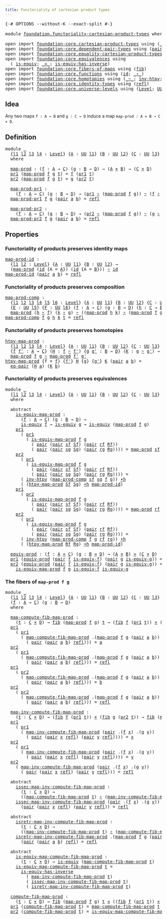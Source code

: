 ```yaml
---
title: Functoriality of cartesian product types
---
```


<pre class="Agda"><a id="66" class="Symbol">{-#</a> <a id="70" class="Keyword">OPTIONS</a> <a id="78" class="Pragma">--without-K</a> <a id="90" class="Pragma">--exact-split</a> <a id="104" class="Symbol">#-}</a>

<a id="109" class="Keyword">module</a> <a id="116" href="foundation.functoriality-cartesian-product-types.html" class="Module">foundation.functoriality-cartesian-product-types</a> <a id="165" class="Keyword">where</a>

<a id="172" class="Keyword">open</a> <a id="177" class="Keyword">import</a> <a id="184" href="foundation-core.cartesian-product-types.html" class="Module">foundation-core.cartesian-product-types</a> <a id="224" class="Keyword">using</a> <a id="230" class="Symbol">(</a><a id="231" href="foundation-core.cartesian-product-types.html#590" class="Function Operator">_×_</a><a id="234" class="Symbol">)</a>
<a id="236" class="Keyword">open</a> <a id="241" class="Keyword">import</a> <a id="248" href="foundation-core.dependent-pair-types.html" class="Module">foundation-core.dependent-pair-types</a> <a id="285" class="Keyword">using</a> <a id="291" class="Symbol">(</a><a id="292" href="foundation-core.dependent-pair-types.html#588" class="InductiveConstructor">pair</a><a id="296" class="Symbol">;</a> <a id="298" href="foundation-core.dependent-pair-types.html#605" class="Field">pr1</a><a id="301" class="Symbol">;</a> <a id="303" href="foundation-core.dependent-pair-types.html#617" class="Field">pr2</a><a id="306" class="Symbol">)</a>
<a id="308" class="Keyword">open</a> <a id="313" class="Keyword">import</a> <a id="320" href="foundation-core.equality-cartesian-product-types.html" class="Module">foundation-core.equality-cartesian-product-types</a> <a id="369" class="Keyword">using</a> <a id="375" class="Symbol">(</a><a id="376" href="foundation-core.equality-cartesian-product-types.html#1326" class="Function">eq-pair</a><a id="383" class="Symbol">)</a>
<a id="385" class="Keyword">open</a> <a id="390" class="Keyword">import</a> <a id="397" href="foundation-core.equivalences.html" class="Module">foundation-core.equivalences</a> <a id="426" class="Keyword">using</a>
  <a id="434" class="Symbol">(</a> <a id="436" href="foundation-core.equivalences.html#1556" class="Function">is-equiv</a><a id="444" class="Symbol">;</a> <a id="446" href="foundation-core.equivalences.html#1621" class="Function Operator">_≃_</a><a id="449" class="Symbol">;</a> <a id="451" href="foundation-core.equivalences.html#3013" class="Function">is-equiv-has-inverse</a><a id="471" class="Symbol">)</a>
<a id="473" class="Keyword">open</a> <a id="478" class="Keyword">import</a> <a id="485" href="foundation-core.fibers-of-maps.html" class="Module">foundation-core.fibers-of-maps</a> <a id="516" class="Keyword">using</a> <a id="522" class="Symbol">(</a><a id="523" href="foundation-core.fibers-of-maps.html#942" class="Function">fib</a><a id="526" class="Symbol">)</a>
<a id="528" class="Keyword">open</a> <a id="533" class="Keyword">import</a> <a id="540" href="foundation-core.functions.html" class="Module">foundation-core.functions</a> <a id="566" class="Keyword">using</a> <a id="572" class="Symbol">(</a><a id="573" href="foundation-core.functions.html#322" class="Function">id</a><a id="575" class="Symbol">;</a> <a id="577" href="foundation-core.functions.html#420" class="Function Operator">_∘_</a><a id="580" class="Symbol">)</a>
<a id="582" class="Keyword">open</a> <a id="587" class="Keyword">import</a> <a id="594" href="foundation-core.homotopies.html" class="Module">foundation-core.homotopies</a> <a id="621" class="Keyword">using</a> <a id="627" class="Symbol">(</a><a id="628" href="foundation-core.homotopies.html#1249" class="Function Operator">_~_</a><a id="631" class="Symbol">;</a> <a id="633" href="foundation-core.homotopies.html#1625" class="Function">inv-htpy</a><a id="641" class="Symbol">;</a> <a id="643" href="foundation-core.homotopies.html#1794" class="Function Operator">_∙h_</a><a id="647" class="Symbol">)</a>
<a id="649" class="Keyword">open</a> <a id="654" class="Keyword">import</a> <a id="661" href="foundation-core.identity-types.html" class="Module">foundation-core.identity-types</a> <a id="692" class="Keyword">using</a> <a id="698" class="Symbol">(</a><a id="699" href="foundation-core.identity-types.html#1820" class="InductiveConstructor">refl</a><a id="703" class="Symbol">)</a>
<a id="705" class="Keyword">open</a> <a id="710" class="Keyword">import</a> <a id="717" href="foundation-core.universe-levels.html" class="Module">foundation-core.universe-levels</a> <a id="749" class="Keyword">using</a> <a id="755" class="Symbol">(</a><a id="756" href="Agda.Primitive.html#597" class="Postulate">Level</a><a id="761" class="Symbol">;</a> <a id="763" href="foundation-core.universe-levels.html#235" class="Primitive">UU</a><a id="765" class="Symbol">)</a>
</pre>
## Idea

Any two maps `f : A → B` and `g : C → D` induce a map `map-prod : A × B → C × D`.

## Definition

<pre class="Agda"><a id="887" class="Keyword">module</a> <a id="894" href="foundation.functoriality-cartesian-product-types.html#894" class="Module">_</a>
  <a id="898" class="Symbol">{</a><a id="899" href="foundation.functoriality-cartesian-product-types.html#899" class="Bound">l1</a> <a id="902" href="foundation.functoriality-cartesian-product-types.html#902" class="Bound">l2</a> <a id="905" href="foundation.functoriality-cartesian-product-types.html#905" class="Bound">l3</a> <a id="908" href="foundation.functoriality-cartesian-product-types.html#908" class="Bound">l4</a> <a id="911" class="Symbol">:</a> <a id="913" href="Agda.Primitive.html#597" class="Postulate">Level</a><a id="918" class="Symbol">}</a> <a id="920" class="Symbol">{</a><a id="921" href="foundation.functoriality-cartesian-product-types.html#921" class="Bound">A</a> <a id="923" class="Symbol">:</a> <a id="925" href="foundation-core.universe-levels.html#235" class="Primitive">UU</a> <a id="928" href="foundation.functoriality-cartesian-product-types.html#899" class="Bound">l1</a><a id="930" class="Symbol">}</a> <a id="932" class="Symbol">{</a><a id="933" href="foundation.functoriality-cartesian-product-types.html#933" class="Bound">B</a> <a id="935" class="Symbol">:</a> <a id="937" href="foundation-core.universe-levels.html#235" class="Primitive">UU</a> <a id="940" href="foundation.functoriality-cartesian-product-types.html#902" class="Bound">l2</a><a id="942" class="Symbol">}</a> <a id="944" class="Symbol">{</a><a id="945" href="foundation.functoriality-cartesian-product-types.html#945" class="Bound">C</a> <a id="947" class="Symbol">:</a> <a id="949" href="foundation-core.universe-levels.html#235" class="Primitive">UU</a> <a id="952" href="foundation.functoriality-cartesian-product-types.html#905" class="Bound">l3</a><a id="954" class="Symbol">}</a> <a id="956" class="Symbol">{</a><a id="957" href="foundation.functoriality-cartesian-product-types.html#957" class="Bound">D</a> <a id="959" class="Symbol">:</a> <a id="961" href="foundation-core.universe-levels.html#235" class="Primitive">UU</a> <a id="964" href="foundation.functoriality-cartesian-product-types.html#908" class="Bound">l4</a><a id="966" class="Symbol">}</a>
  <a id="970" class="Keyword">where</a>

  <a id="979" href="foundation.functoriality-cartesian-product-types.html#979" class="Function">map-prod</a> <a id="988" class="Symbol">:</a> <a id="990" class="Symbol">(</a><a id="991" href="foundation.functoriality-cartesian-product-types.html#991" class="Bound">f</a> <a id="993" class="Symbol">:</a> <a id="995" href="foundation.functoriality-cartesian-product-types.html#921" class="Bound">A</a> <a id="997" class="Symbol">→</a> <a id="999" href="foundation.functoriality-cartesian-product-types.html#945" class="Bound">C</a><a id="1000" class="Symbol">)</a> <a id="1002" class="Symbol">(</a><a id="1003" href="foundation.functoriality-cartesian-product-types.html#1003" class="Bound">g</a> <a id="1005" class="Symbol">:</a> <a id="1007" href="foundation.functoriality-cartesian-product-types.html#933" class="Bound">B</a> <a id="1009" class="Symbol">→</a> <a id="1011" href="foundation.functoriality-cartesian-product-types.html#957" class="Bound">D</a><a id="1012" class="Symbol">)</a> <a id="1014" class="Symbol">→</a> <a id="1016" class="Symbol">(</a><a id="1017" href="foundation.functoriality-cartesian-product-types.html#921" class="Bound">A</a> <a id="1019" href="foundation-core.cartesian-product-types.html#590" class="Function Operator">×</a> <a id="1021" href="foundation.functoriality-cartesian-product-types.html#933" class="Bound">B</a><a id="1022" class="Symbol">)</a> <a id="1024" class="Symbol">→</a> <a id="1026" class="Symbol">(</a><a id="1027" href="foundation.functoriality-cartesian-product-types.html#945" class="Bound">C</a> <a id="1029" href="foundation-core.cartesian-product-types.html#590" class="Function Operator">×</a> <a id="1031" href="foundation.functoriality-cartesian-product-types.html#957" class="Bound">D</a><a id="1032" class="Symbol">)</a>
  <a id="1036" href="foundation-core.dependent-pair-types.html#605" class="Field">pr1</a> <a id="1040" class="Symbol">(</a><a id="1041" href="foundation.functoriality-cartesian-product-types.html#979" class="Function">map-prod</a> <a id="1050" href="foundation.functoriality-cartesian-product-types.html#1050" class="Bound">f</a> <a id="1052" href="foundation.functoriality-cartesian-product-types.html#1052" class="Bound">g</a> <a id="1054" href="foundation.functoriality-cartesian-product-types.html#1054" class="Bound">t</a><a id="1055" class="Symbol">)</a> <a id="1057" class="Symbol">=</a> <a id="1059" href="foundation.functoriality-cartesian-product-types.html#1050" class="Bound">f</a> <a id="1061" class="Symbol">(</a><a id="1062" href="foundation-core.dependent-pair-types.html#605" class="Field">pr1</a> <a id="1066" href="foundation.functoriality-cartesian-product-types.html#1054" class="Bound">t</a><a id="1067" class="Symbol">)</a>
  <a id="1071" href="foundation-core.dependent-pair-types.html#617" class="Field">pr2</a> <a id="1075" class="Symbol">(</a><a id="1076" href="foundation.functoriality-cartesian-product-types.html#979" class="Function">map-prod</a> <a id="1085" href="foundation.functoriality-cartesian-product-types.html#1085" class="Bound">f</a> <a id="1087" href="foundation.functoriality-cartesian-product-types.html#1087" class="Bound">g</a> <a id="1089" href="foundation.functoriality-cartesian-product-types.html#1089" class="Bound">t</a><a id="1090" class="Symbol">)</a> <a id="1092" class="Symbol">=</a> <a id="1094" href="foundation.functoriality-cartesian-product-types.html#1087" class="Bound">g</a> <a id="1096" class="Symbol">(</a><a id="1097" href="foundation-core.dependent-pair-types.html#617" class="Field">pr2</a> <a id="1101" href="foundation.functoriality-cartesian-product-types.html#1089" class="Bound">t</a><a id="1102" class="Symbol">)</a>

  <a id="1107" href="foundation.functoriality-cartesian-product-types.html#1107" class="Function">map-prod-pr1</a> <a id="1120" class="Symbol">:</a>
    <a id="1126" class="Symbol">(</a><a id="1127" href="foundation.functoriality-cartesian-product-types.html#1127" class="Bound">f</a> <a id="1129" class="Symbol">:</a> <a id="1131" href="foundation.functoriality-cartesian-product-types.html#921" class="Bound">A</a> <a id="1133" class="Symbol">→</a> <a id="1135" href="foundation.functoriality-cartesian-product-types.html#945" class="Bound">C</a><a id="1136" class="Symbol">)</a> <a id="1138" class="Symbol">(</a><a id="1139" href="foundation.functoriality-cartesian-product-types.html#1139" class="Bound">g</a> <a id="1141" class="Symbol">:</a> <a id="1143" href="foundation.functoriality-cartesian-product-types.html#933" class="Bound">B</a> <a id="1145" class="Symbol">→</a> <a id="1147" href="foundation.functoriality-cartesian-product-types.html#957" class="Bound">D</a><a id="1148" class="Symbol">)</a> <a id="1150" class="Symbol">→</a> <a id="1152" class="Symbol">(</a><a id="1153" href="foundation-core.dependent-pair-types.html#605" class="Field">pr1</a> <a id="1157" href="foundation-core.functions.html#420" class="Function Operator">∘</a> <a id="1159" class="Symbol">(</a><a id="1160" href="foundation.functoriality-cartesian-product-types.html#979" class="Function">map-prod</a> <a id="1169" href="foundation.functoriality-cartesian-product-types.html#1127" class="Bound">f</a> <a id="1171" href="foundation.functoriality-cartesian-product-types.html#1139" class="Bound">g</a><a id="1172" class="Symbol">))</a> <a id="1175" href="foundation-core.homotopies.html#1249" class="Function Operator">~</a> <a id="1177" class="Symbol">(</a><a id="1178" href="foundation.functoriality-cartesian-product-types.html#1127" class="Bound">f</a> <a id="1180" href="foundation-core.functions.html#420" class="Function Operator">∘</a> <a id="1182" href="foundation-core.dependent-pair-types.html#605" class="Field">pr1</a><a id="1185" class="Symbol">)</a>
  <a id="1189" href="foundation.functoriality-cartesian-product-types.html#1107" class="Function">map-prod-pr1</a> <a id="1202" href="foundation.functoriality-cartesian-product-types.html#1202" class="Bound">f</a> <a id="1204" href="foundation.functoriality-cartesian-product-types.html#1204" class="Bound">g</a> <a id="1206" class="Symbol">(</a><a id="1207" href="foundation-core.dependent-pair-types.html#588" class="InductiveConstructor">pair</a> <a id="1212" href="foundation.functoriality-cartesian-product-types.html#1212" class="Bound">a</a> <a id="1214" href="foundation.functoriality-cartesian-product-types.html#1214" class="Bound">b</a><a id="1215" class="Symbol">)</a> <a id="1217" class="Symbol">=</a> <a id="1219" href="foundation-core.identity-types.html#1820" class="InductiveConstructor">refl</a>

  <a id="1227" href="foundation.functoriality-cartesian-product-types.html#1227" class="Function">map-prod-pr2</a> <a id="1240" class="Symbol">:</a>
    <a id="1246" class="Symbol">(</a><a id="1247" href="foundation.functoriality-cartesian-product-types.html#1247" class="Bound">f</a> <a id="1249" class="Symbol">:</a> <a id="1251" href="foundation.functoriality-cartesian-product-types.html#921" class="Bound">A</a> <a id="1253" class="Symbol">→</a> <a id="1255" href="foundation.functoriality-cartesian-product-types.html#945" class="Bound">C</a><a id="1256" class="Symbol">)</a> <a id="1258" class="Symbol">(</a><a id="1259" href="foundation.functoriality-cartesian-product-types.html#1259" class="Bound">g</a> <a id="1261" class="Symbol">:</a> <a id="1263" href="foundation.functoriality-cartesian-product-types.html#933" class="Bound">B</a> <a id="1265" class="Symbol">→</a> <a id="1267" href="foundation.functoriality-cartesian-product-types.html#957" class="Bound">D</a><a id="1268" class="Symbol">)</a> <a id="1270" class="Symbol">→</a> <a id="1272" class="Symbol">(</a><a id="1273" href="foundation-core.dependent-pair-types.html#617" class="Field">pr2</a> <a id="1277" href="foundation-core.functions.html#420" class="Function Operator">∘</a> <a id="1279" class="Symbol">(</a><a id="1280" href="foundation.functoriality-cartesian-product-types.html#979" class="Function">map-prod</a> <a id="1289" href="foundation.functoriality-cartesian-product-types.html#1247" class="Bound">f</a> <a id="1291" href="foundation.functoriality-cartesian-product-types.html#1259" class="Bound">g</a><a id="1292" class="Symbol">))</a> <a id="1295" href="foundation-core.homotopies.html#1249" class="Function Operator">~</a> <a id="1297" class="Symbol">(</a><a id="1298" href="foundation.functoriality-cartesian-product-types.html#1259" class="Bound">g</a> <a id="1300" href="foundation-core.functions.html#420" class="Function Operator">∘</a> <a id="1302" href="foundation-core.dependent-pair-types.html#617" class="Field">pr2</a><a id="1305" class="Symbol">)</a>
  <a id="1309" href="foundation.functoriality-cartesian-product-types.html#1227" class="Function">map-prod-pr2</a> <a id="1322" href="foundation.functoriality-cartesian-product-types.html#1322" class="Bound">f</a> <a id="1324" href="foundation.functoriality-cartesian-product-types.html#1324" class="Bound">g</a> <a id="1326" class="Symbol">(</a><a id="1327" href="foundation-core.dependent-pair-types.html#588" class="InductiveConstructor">pair</a> <a id="1332" href="foundation.functoriality-cartesian-product-types.html#1332" class="Bound">a</a> <a id="1334" href="foundation.functoriality-cartesian-product-types.html#1334" class="Bound">b</a><a id="1335" class="Symbol">)</a> <a id="1337" class="Symbol">=</a> <a id="1339" href="foundation-core.identity-types.html#1820" class="InductiveConstructor">refl</a>
</pre>
## Properties

### Functoriality of products preserves identity maps

<pre class="Agda"><a id="map-prod-id"></a><a id="1427" href="foundation.functoriality-cartesian-product-types.html#1427" class="Function">map-prod-id</a> <a id="1439" class="Symbol">:</a>
  <a id="1443" class="Symbol">{</a><a id="1444" href="foundation.functoriality-cartesian-product-types.html#1444" class="Bound">l1</a> <a id="1447" href="foundation.functoriality-cartesian-product-types.html#1447" class="Bound">l2</a> <a id="1450" class="Symbol">:</a> <a id="1452" href="Agda.Primitive.html#597" class="Postulate">Level</a><a id="1457" class="Symbol">}</a> <a id="1459" class="Symbol">{</a><a id="1460" href="foundation.functoriality-cartesian-product-types.html#1460" class="Bound">A</a> <a id="1462" class="Symbol">:</a> <a id="1464" href="foundation-core.universe-levels.html#235" class="Primitive">UU</a> <a id="1467" href="foundation.functoriality-cartesian-product-types.html#1444" class="Bound">l1</a><a id="1469" class="Symbol">}</a> <a id="1471" class="Symbol">{</a><a id="1472" href="foundation.functoriality-cartesian-product-types.html#1472" class="Bound">B</a> <a id="1474" class="Symbol">:</a> <a id="1476" href="foundation-core.universe-levels.html#235" class="Primitive">UU</a> <a id="1479" href="foundation.functoriality-cartesian-product-types.html#1447" class="Bound">l2</a><a id="1481" class="Symbol">}</a> <a id="1483" class="Symbol">→</a>
  <a id="1487" class="Symbol">(</a><a id="1488" href="foundation.functoriality-cartesian-product-types.html#979" class="Function">map-prod</a> <a id="1497" class="Symbol">(</a><a id="1498" href="foundation-core.functions.html#322" class="Function">id</a> <a id="1501" class="Symbol">{</a><a id="1502" class="Argument">A</a> <a id="1504" class="Symbol">=</a> <a id="1506" href="foundation.functoriality-cartesian-product-types.html#1460" class="Bound">A</a><a id="1507" class="Symbol">})</a> <a id="1510" class="Symbol">(</a><a id="1511" href="foundation-core.functions.html#322" class="Function">id</a> <a id="1514" class="Symbol">{</a><a id="1515" class="Argument">A</a> <a id="1517" class="Symbol">=</a> <a id="1519" href="foundation.functoriality-cartesian-product-types.html#1472" class="Bound">B</a><a id="1520" class="Symbol">}))</a> <a id="1524" href="foundation-core.homotopies.html#1249" class="Function Operator">~</a> <a id="1526" href="foundation-core.functions.html#322" class="Function">id</a>
<a id="1529" href="foundation.functoriality-cartesian-product-types.html#1427" class="Function">map-prod-id</a> <a id="1541" class="Symbol">(</a><a id="1542" href="foundation-core.dependent-pair-types.html#588" class="InductiveConstructor">pair</a> <a id="1547" href="foundation.functoriality-cartesian-product-types.html#1547" class="Bound">a</a> <a id="1549" href="foundation.functoriality-cartesian-product-types.html#1549" class="Bound">b</a><a id="1550" class="Symbol">)</a> <a id="1552" class="Symbol">=</a> <a id="1554" href="foundation-core.identity-types.html#1820" class="InductiveConstructor">refl</a>
</pre>
### Functoriality of products preserves composition

<pre class="Agda"><a id="map-prod-comp"></a><a id="1625" href="foundation.functoriality-cartesian-product-types.html#1625" class="Function">map-prod-comp</a> <a id="1639" class="Symbol">:</a>
  <a id="1643" class="Symbol">{</a><a id="1644" href="foundation.functoriality-cartesian-product-types.html#1644" class="Bound">l1</a> <a id="1647" href="foundation.functoriality-cartesian-product-types.html#1647" class="Bound">l2</a> <a id="1650" href="foundation.functoriality-cartesian-product-types.html#1650" class="Bound">l3</a> <a id="1653" href="foundation.functoriality-cartesian-product-types.html#1653" class="Bound">l4</a> <a id="1656" href="foundation.functoriality-cartesian-product-types.html#1656" class="Bound">l5</a> <a id="1659" href="foundation.functoriality-cartesian-product-types.html#1659" class="Bound">l6</a> <a id="1662" class="Symbol">:</a> <a id="1664" href="Agda.Primitive.html#597" class="Postulate">Level</a><a id="1669" class="Symbol">}</a> <a id="1671" class="Symbol">{</a><a id="1672" href="foundation.functoriality-cartesian-product-types.html#1672" class="Bound">A</a> <a id="1674" class="Symbol">:</a> <a id="1676" href="foundation-core.universe-levels.html#235" class="Primitive">UU</a> <a id="1679" href="foundation.functoriality-cartesian-product-types.html#1644" class="Bound">l1</a><a id="1681" class="Symbol">}</a> <a id="1683" class="Symbol">{</a><a id="1684" href="foundation.functoriality-cartesian-product-types.html#1684" class="Bound">B</a> <a id="1686" class="Symbol">:</a> <a id="1688" href="foundation-core.universe-levels.html#235" class="Primitive">UU</a> <a id="1691" href="foundation.functoriality-cartesian-product-types.html#1647" class="Bound">l2</a><a id="1693" class="Symbol">}</a> <a id="1695" class="Symbol">{</a><a id="1696" href="foundation.functoriality-cartesian-product-types.html#1696" class="Bound">C</a> <a id="1698" class="Symbol">:</a> <a id="1700" href="foundation-core.universe-levels.html#235" class="Primitive">UU</a> <a id="1703" href="foundation.functoriality-cartesian-product-types.html#1650" class="Bound">l3</a><a id="1705" class="Symbol">}</a> <a id="1707" class="Symbol">{</a><a id="1708" href="foundation.functoriality-cartesian-product-types.html#1708" class="Bound">D</a> <a id="1710" class="Symbol">:</a> <a id="1712" href="foundation-core.universe-levels.html#235" class="Primitive">UU</a> <a id="1715" href="foundation.functoriality-cartesian-product-types.html#1653" class="Bound">l4</a><a id="1717" class="Symbol">}</a>
  <a id="1721" class="Symbol">{</a><a id="1722" href="foundation.functoriality-cartesian-product-types.html#1722" class="Bound">E</a> <a id="1724" class="Symbol">:</a> <a id="1726" href="foundation-core.universe-levels.html#235" class="Primitive">UU</a> <a id="1729" href="foundation.functoriality-cartesian-product-types.html#1656" class="Bound">l5</a><a id="1731" class="Symbol">}</a> <a id="1733" class="Symbol">{</a><a id="1734" href="foundation.functoriality-cartesian-product-types.html#1734" class="Bound">F</a> <a id="1736" class="Symbol">:</a> <a id="1738" href="foundation-core.universe-levels.html#235" class="Primitive">UU</a> <a id="1741" href="foundation.functoriality-cartesian-product-types.html#1659" class="Bound">l6</a><a id="1743" class="Symbol">}</a> <a id="1745" class="Symbol">(</a><a id="1746" href="foundation.functoriality-cartesian-product-types.html#1746" class="Bound">f</a> <a id="1748" class="Symbol">:</a> <a id="1750" href="foundation.functoriality-cartesian-product-types.html#1672" class="Bound">A</a> <a id="1752" class="Symbol">→</a> <a id="1754" href="foundation.functoriality-cartesian-product-types.html#1696" class="Bound">C</a><a id="1755" class="Symbol">)</a> <a id="1757" class="Symbol">(</a><a id="1758" href="foundation.functoriality-cartesian-product-types.html#1758" class="Bound">g</a> <a id="1760" class="Symbol">:</a> <a id="1762" href="foundation.functoriality-cartesian-product-types.html#1684" class="Bound">B</a> <a id="1764" class="Symbol">→</a> <a id="1766" href="foundation.functoriality-cartesian-product-types.html#1708" class="Bound">D</a><a id="1767" class="Symbol">)</a> <a id="1769" class="Symbol">(</a><a id="1770" href="foundation.functoriality-cartesian-product-types.html#1770" class="Bound">h</a> <a id="1772" class="Symbol">:</a> <a id="1774" href="foundation.functoriality-cartesian-product-types.html#1696" class="Bound">C</a> <a id="1776" class="Symbol">→</a> <a id="1778" href="foundation.functoriality-cartesian-product-types.html#1722" class="Bound">E</a><a id="1779" class="Symbol">)</a> <a id="1781" class="Symbol">(</a><a id="1782" href="foundation.functoriality-cartesian-product-types.html#1782" class="Bound">k</a> <a id="1784" class="Symbol">:</a> <a id="1786" href="foundation.functoriality-cartesian-product-types.html#1708" class="Bound">D</a> <a id="1788" class="Symbol">→</a> <a id="1790" href="foundation.functoriality-cartesian-product-types.html#1734" class="Bound">F</a><a id="1791" class="Symbol">)</a> <a id="1793" class="Symbol">→</a>
  <a id="1797" href="foundation.functoriality-cartesian-product-types.html#979" class="Function">map-prod</a> <a id="1806" class="Symbol">(</a><a id="1807" href="foundation.functoriality-cartesian-product-types.html#1770" class="Bound">h</a> <a id="1809" href="foundation-core.functions.html#420" class="Function Operator">∘</a> <a id="1811" href="foundation.functoriality-cartesian-product-types.html#1746" class="Bound">f</a><a id="1812" class="Symbol">)</a> <a id="1814" class="Symbol">(</a><a id="1815" href="foundation.functoriality-cartesian-product-types.html#1782" class="Bound">k</a> <a id="1817" href="foundation-core.functions.html#420" class="Function Operator">∘</a> <a id="1819" href="foundation.functoriality-cartesian-product-types.html#1758" class="Bound">g</a><a id="1820" class="Symbol">)</a> <a id="1822" href="foundation-core.homotopies.html#1249" class="Function Operator">~</a> <a id="1824" class="Symbol">((</a><a id="1826" href="foundation.functoriality-cartesian-product-types.html#979" class="Function">map-prod</a> <a id="1835" href="foundation.functoriality-cartesian-product-types.html#1770" class="Bound">h</a> <a id="1837" href="foundation.functoriality-cartesian-product-types.html#1782" class="Bound">k</a><a id="1838" class="Symbol">)</a> <a id="1840" href="foundation-core.functions.html#420" class="Function Operator">∘</a> <a id="1842" class="Symbol">(</a><a id="1843" href="foundation.functoriality-cartesian-product-types.html#979" class="Function">map-prod</a> <a id="1852" href="foundation.functoriality-cartesian-product-types.html#1746" class="Bound">f</a> <a id="1854" href="foundation.functoriality-cartesian-product-types.html#1758" class="Bound">g</a><a id="1855" class="Symbol">))</a>
<a id="1858" href="foundation.functoriality-cartesian-product-types.html#1625" class="Function">map-prod-comp</a> <a id="1872" href="foundation.functoriality-cartesian-product-types.html#1872" class="Bound">f</a> <a id="1874" href="foundation.functoriality-cartesian-product-types.html#1874" class="Bound">g</a> <a id="1876" href="foundation.functoriality-cartesian-product-types.html#1876" class="Bound">h</a> <a id="1878" href="foundation.functoriality-cartesian-product-types.html#1878" class="Bound">k</a> <a id="1880" href="foundation.functoriality-cartesian-product-types.html#1880" class="Bound">t</a> <a id="1882" class="Symbol">=</a> <a id="1884" href="foundation-core.identity-types.html#1820" class="InductiveConstructor">refl</a>
</pre>
### Functoriality of products preserves homotopies

<pre class="Agda"><a id="htpy-map-prod"></a><a id="1954" href="foundation.functoriality-cartesian-product-types.html#1954" class="Function">htpy-map-prod</a> <a id="1968" class="Symbol">:</a>
  <a id="1972" class="Symbol">{</a><a id="1973" href="foundation.functoriality-cartesian-product-types.html#1973" class="Bound">l1</a> <a id="1976" href="foundation.functoriality-cartesian-product-types.html#1976" class="Bound">l2</a> <a id="1979" href="foundation.functoriality-cartesian-product-types.html#1979" class="Bound">l3</a> <a id="1982" href="foundation.functoriality-cartesian-product-types.html#1982" class="Bound">l4</a> <a id="1985" class="Symbol">:</a> <a id="1987" href="Agda.Primitive.html#597" class="Postulate">Level</a><a id="1992" class="Symbol">}</a> <a id="1994" class="Symbol">{</a><a id="1995" href="foundation.functoriality-cartesian-product-types.html#1995" class="Bound">A</a> <a id="1997" class="Symbol">:</a> <a id="1999" href="foundation-core.universe-levels.html#235" class="Primitive">UU</a> <a id="2002" href="foundation.functoriality-cartesian-product-types.html#1973" class="Bound">l1</a><a id="2004" class="Symbol">}</a> <a id="2006" class="Symbol">{</a><a id="2007" href="foundation.functoriality-cartesian-product-types.html#2007" class="Bound">B</a> <a id="2009" class="Symbol">:</a> <a id="2011" href="foundation-core.universe-levels.html#235" class="Primitive">UU</a> <a id="2014" href="foundation.functoriality-cartesian-product-types.html#1976" class="Bound">l2</a><a id="2016" class="Symbol">}</a> <a id="2018" class="Symbol">{</a><a id="2019" href="foundation.functoriality-cartesian-product-types.html#2019" class="Bound">C</a> <a id="2021" class="Symbol">:</a> <a id="2023" href="foundation-core.universe-levels.html#235" class="Primitive">UU</a> <a id="2026" href="foundation.functoriality-cartesian-product-types.html#1979" class="Bound">l3</a><a id="2028" class="Symbol">}</a> <a id="2030" class="Symbol">{</a><a id="2031" href="foundation.functoriality-cartesian-product-types.html#2031" class="Bound">D</a> <a id="2033" class="Symbol">:</a> <a id="2035" href="foundation-core.universe-levels.html#235" class="Primitive">UU</a> <a id="2038" href="foundation.functoriality-cartesian-product-types.html#1982" class="Bound">l4</a><a id="2040" class="Symbol">}</a>
  <a id="2044" class="Symbol">{</a><a id="2045" href="foundation.functoriality-cartesian-product-types.html#2045" class="Bound">f</a> <a id="2047" href="foundation.functoriality-cartesian-product-types.html#2047" class="Bound">f&#39;</a> <a id="2050" class="Symbol">:</a> <a id="2052" href="foundation.functoriality-cartesian-product-types.html#1995" class="Bound">A</a> <a id="2054" class="Symbol">→</a> <a id="2056" href="foundation.functoriality-cartesian-product-types.html#2019" class="Bound">C</a><a id="2057" class="Symbol">}</a> <a id="2059" class="Symbol">(</a><a id="2060" href="foundation.functoriality-cartesian-product-types.html#2060" class="Bound">H</a> <a id="2062" class="Symbol">:</a> <a id="2064" href="foundation.functoriality-cartesian-product-types.html#2045" class="Bound">f</a> <a id="2066" href="foundation-core.homotopies.html#1249" class="Function Operator">~</a> <a id="2068" href="foundation.functoriality-cartesian-product-types.html#2047" class="Bound">f&#39;</a><a id="2070" class="Symbol">)</a> <a id="2072" class="Symbol">{</a><a id="2073" href="foundation.functoriality-cartesian-product-types.html#2073" class="Bound">g</a> <a id="2075" href="foundation.functoriality-cartesian-product-types.html#2075" class="Bound">g&#39;</a> <a id="2078" class="Symbol">:</a> <a id="2080" href="foundation.functoriality-cartesian-product-types.html#2007" class="Bound">B</a> <a id="2082" class="Symbol">→</a> <a id="2084" href="foundation.functoriality-cartesian-product-types.html#2031" class="Bound">D</a><a id="2085" class="Symbol">}</a> <a id="2087" class="Symbol">(</a><a id="2088" href="foundation.functoriality-cartesian-product-types.html#2088" class="Bound">K</a> <a id="2090" class="Symbol">:</a> <a id="2092" href="foundation.functoriality-cartesian-product-types.html#2073" class="Bound">g</a> <a id="2094" href="foundation-core.homotopies.html#1249" class="Function Operator">~</a> <a id="2096" href="foundation.functoriality-cartesian-product-types.html#2075" class="Bound">g&#39;</a><a id="2098" class="Symbol">)</a> <a id="2100" class="Symbol">→</a>
  <a id="2104" href="foundation.functoriality-cartesian-product-types.html#979" class="Function">map-prod</a> <a id="2113" href="foundation.functoriality-cartesian-product-types.html#2045" class="Bound">f</a> <a id="2115" href="foundation.functoriality-cartesian-product-types.html#2073" class="Bound">g</a> <a id="2117" href="foundation-core.homotopies.html#1249" class="Function Operator">~</a> <a id="2119" href="foundation.functoriality-cartesian-product-types.html#979" class="Function">map-prod</a> <a id="2128" href="foundation.functoriality-cartesian-product-types.html#2047" class="Bound">f&#39;</a> <a id="2131" href="foundation.functoriality-cartesian-product-types.html#2075" class="Bound">g&#39;</a>
<a id="2134" href="foundation.functoriality-cartesian-product-types.html#1954" class="Function">htpy-map-prod</a> <a id="2148" class="Symbol">{</a><a id="2149" class="Argument">f</a> <a id="2151" class="Symbol">=</a> <a id="2153" href="foundation.functoriality-cartesian-product-types.html#2153" class="Bound">f</a><a id="2154" class="Symbol">}</a> <a id="2156" class="Symbol">{</a><a id="2157" href="foundation.functoriality-cartesian-product-types.html#2157" class="Bound">f&#39;</a><a id="2159" class="Symbol">}</a> <a id="2161" href="foundation.functoriality-cartesian-product-types.html#2161" class="Bound">H</a> <a id="2163" class="Symbol">{</a><a id="2164" href="foundation.functoriality-cartesian-product-types.html#2164" class="Bound">g</a><a id="2165" class="Symbol">}</a> <a id="2167" class="Symbol">{</a><a id="2168" href="foundation.functoriality-cartesian-product-types.html#2168" class="Bound">g&#39;</a><a id="2170" class="Symbol">}</a> <a id="2172" href="foundation.functoriality-cartesian-product-types.html#2172" class="Bound">K</a> <a id="2174" class="Symbol">(</a><a id="2175" href="foundation-core.dependent-pair-types.html#588" class="InductiveConstructor">pair</a> <a id="2180" href="foundation.functoriality-cartesian-product-types.html#2180" class="Bound">a</a> <a id="2182" href="foundation.functoriality-cartesian-product-types.html#2182" class="Bound">b</a><a id="2183" class="Symbol">)</a> <a id="2185" class="Symbol">=</a>
  <a id="2189" href="foundation-core.equality-cartesian-product-types.html#1326" class="Function">eq-pair</a> <a id="2197" class="Symbol">(</a><a id="2198" href="foundation.functoriality-cartesian-product-types.html#2161" class="Bound">H</a> <a id="2200" href="foundation.functoriality-cartesian-product-types.html#2180" class="Bound">a</a><a id="2201" class="Symbol">)</a> <a id="2203" class="Symbol">(</a><a id="2204" href="foundation.functoriality-cartesian-product-types.html#2172" class="Bound">K</a> <a id="2206" href="foundation.functoriality-cartesian-product-types.html#2182" class="Bound">b</a><a id="2207" class="Symbol">)</a>
</pre>
### Functoriality of products preserves equivalences

<pre class="Agda"><a id="2276" class="Keyword">module</a> <a id="2283" href="foundation.functoriality-cartesian-product-types.html#2283" class="Module">_</a>
  <a id="2287" class="Symbol">{</a><a id="2288" href="foundation.functoriality-cartesian-product-types.html#2288" class="Bound">l1</a> <a id="2291" href="foundation.functoriality-cartesian-product-types.html#2291" class="Bound">l2</a> <a id="2294" href="foundation.functoriality-cartesian-product-types.html#2294" class="Bound">l3</a> <a id="2297" href="foundation.functoriality-cartesian-product-types.html#2297" class="Bound">l4</a> <a id="2300" class="Symbol">:</a> <a id="2302" href="Agda.Primitive.html#597" class="Postulate">Level</a><a id="2307" class="Symbol">}</a> <a id="2309" class="Symbol">{</a><a id="2310" href="foundation.functoriality-cartesian-product-types.html#2310" class="Bound">A</a> <a id="2312" class="Symbol">:</a> <a id="2314" href="foundation-core.universe-levels.html#235" class="Primitive">UU</a> <a id="2317" href="foundation.functoriality-cartesian-product-types.html#2288" class="Bound">l1</a><a id="2319" class="Symbol">}</a> <a id="2321" class="Symbol">{</a><a id="2322" href="foundation.functoriality-cartesian-product-types.html#2322" class="Bound">B</a> <a id="2324" class="Symbol">:</a> <a id="2326" href="foundation-core.universe-levels.html#235" class="Primitive">UU</a> <a id="2329" href="foundation.functoriality-cartesian-product-types.html#2291" class="Bound">l2</a><a id="2331" class="Symbol">}</a> <a id="2333" class="Symbol">{</a><a id="2334" href="foundation.functoriality-cartesian-product-types.html#2334" class="Bound">C</a> <a id="2336" class="Symbol">:</a> <a id="2338" href="foundation-core.universe-levels.html#235" class="Primitive">UU</a> <a id="2341" href="foundation.functoriality-cartesian-product-types.html#2294" class="Bound">l3</a><a id="2343" class="Symbol">}</a> <a id="2345" class="Symbol">{</a><a id="2346" href="foundation.functoriality-cartesian-product-types.html#2346" class="Bound">D</a> <a id="2348" class="Symbol">:</a> <a id="2350" href="foundation-core.universe-levels.html#235" class="Primitive">UU</a> <a id="2353" href="foundation.functoriality-cartesian-product-types.html#2297" class="Bound">l4</a><a id="2355" class="Symbol">}</a>
  <a id="2359" class="Keyword">where</a>

  <a id="2368" class="Keyword">abstract</a>
    <a id="2381" href="foundation.functoriality-cartesian-product-types.html#2381" class="Function">is-equiv-map-prod</a> <a id="2399" class="Symbol">:</a>
      <a id="2407" class="Symbol">(</a><a id="2408" href="foundation.functoriality-cartesian-product-types.html#2408" class="Bound">f</a> <a id="2410" class="Symbol">:</a> <a id="2412" href="foundation.functoriality-cartesian-product-types.html#2310" class="Bound">A</a> <a id="2414" class="Symbol">→</a> <a id="2416" href="foundation.functoriality-cartesian-product-types.html#2334" class="Bound">C</a><a id="2417" class="Symbol">)</a> <a id="2419" class="Symbol">(</a><a id="2420" href="foundation.functoriality-cartesian-product-types.html#2420" class="Bound">g</a> <a id="2422" class="Symbol">:</a> <a id="2424" href="foundation.functoriality-cartesian-product-types.html#2322" class="Bound">B</a> <a id="2426" class="Symbol">→</a> <a id="2428" href="foundation.functoriality-cartesian-product-types.html#2346" class="Bound">D</a><a id="2429" class="Symbol">)</a> <a id="2431" class="Symbol">→</a>
      <a id="2439" href="foundation-core.equivalences.html#1556" class="Function">is-equiv</a> <a id="2448" href="foundation.functoriality-cartesian-product-types.html#2408" class="Bound">f</a> <a id="2450" class="Symbol">→</a> <a id="2452" href="foundation-core.equivalences.html#1556" class="Function">is-equiv</a> <a id="2461" href="foundation.functoriality-cartesian-product-types.html#2420" class="Bound">g</a> <a id="2463" class="Symbol">→</a> <a id="2465" href="foundation-core.equivalences.html#1556" class="Function">is-equiv</a> <a id="2474" class="Symbol">(</a><a id="2475" href="foundation.functoriality-cartesian-product-types.html#979" class="Function">map-prod</a> <a id="2484" href="foundation.functoriality-cartesian-product-types.html#2408" class="Bound">f</a> <a id="2486" href="foundation.functoriality-cartesian-product-types.html#2420" class="Bound">g</a><a id="2487" class="Symbol">)</a>
    <a id="2493" href="foundation-core.dependent-pair-types.html#605" class="Field">pr1</a>
      <a id="2503" class="Symbol">(</a> <a id="2505" href="foundation-core.dependent-pair-types.html#605" class="Field">pr1</a>
        <a id="2517" class="Symbol">(</a> <a id="2519" href="foundation.functoriality-cartesian-product-types.html#2381" class="Function">is-equiv-map-prod</a> <a id="2537" href="foundation.functoriality-cartesian-product-types.html#2537" class="Bound">f</a> <a id="2539" href="foundation.functoriality-cartesian-product-types.html#2539" class="Bound">g</a>
          <a id="2551" class="Symbol">(</a> <a id="2553" href="foundation-core.dependent-pair-types.html#588" class="InductiveConstructor">pair</a> <a id="2558" class="Symbol">(</a><a id="2559" href="foundation-core.dependent-pair-types.html#588" class="InductiveConstructor">pair</a> <a id="2564" href="foundation.functoriality-cartesian-product-types.html#2564" class="Bound">sf</a> <a id="2567" href="foundation.functoriality-cartesian-product-types.html#2567" class="Bound">Sf</a><a id="2569" class="Symbol">)</a> <a id="2571" class="Symbol">(</a><a id="2572" href="foundation-core.dependent-pair-types.html#588" class="InductiveConstructor">pair</a> <a id="2577" href="foundation.functoriality-cartesian-product-types.html#2577" class="Bound">rf</a> <a id="2580" href="foundation.functoriality-cartesian-product-types.html#2580" class="Bound">Rf</a><a id="2582" class="Symbol">))</a>
          <a id="2595" class="Symbol">(</a> <a id="2597" href="foundation-core.dependent-pair-types.html#588" class="InductiveConstructor">pair</a> <a id="2602" class="Symbol">(</a><a id="2603" href="foundation-core.dependent-pair-types.html#588" class="InductiveConstructor">pair</a> <a id="2608" href="foundation.functoriality-cartesian-product-types.html#2608" class="Bound">sg</a> <a id="2611" href="foundation.functoriality-cartesian-product-types.html#2611" class="Bound">Sg</a><a id="2613" class="Symbol">)</a> <a id="2615" class="Symbol">(</a><a id="2616" href="foundation-core.dependent-pair-types.html#588" class="InductiveConstructor">pair</a> <a id="2621" href="foundation.functoriality-cartesian-product-types.html#2621" class="Bound">rg</a> <a id="2624" href="foundation.functoriality-cartesian-product-types.html#2624" class="Bound">Rg</a><a id="2626" class="Symbol">))))</a> <a id="2631" class="Symbol">=</a> <a id="2633" href="foundation.functoriality-cartesian-product-types.html#979" class="Function">map-prod</a> <a id="2642" href="foundation.functoriality-cartesian-product-types.html#2564" class="Bound">sf</a> <a id="2645" href="foundation.functoriality-cartesian-product-types.html#2608" class="Bound">sg</a>
    <a id="2652" href="foundation-core.dependent-pair-types.html#617" class="Field">pr2</a>
      <a id="2662" class="Symbol">(</a> <a id="2664" href="foundation-core.dependent-pair-types.html#605" class="Field">pr1</a>
        <a id="2676" class="Symbol">(</a> <a id="2678" href="foundation.functoriality-cartesian-product-types.html#2381" class="Function">is-equiv-map-prod</a> <a id="2696" href="foundation.functoriality-cartesian-product-types.html#2696" class="Bound">f</a> <a id="2698" href="foundation.functoriality-cartesian-product-types.html#2698" class="Bound">g</a>
          <a id="2710" class="Symbol">(</a> <a id="2712" href="foundation-core.dependent-pair-types.html#588" class="InductiveConstructor">pair</a> <a id="2717" class="Symbol">(</a><a id="2718" href="foundation-core.dependent-pair-types.html#588" class="InductiveConstructor">pair</a> <a id="2723" href="foundation.functoriality-cartesian-product-types.html#2723" class="Bound">sf</a> <a id="2726" href="foundation.functoriality-cartesian-product-types.html#2726" class="Bound">Sf</a><a id="2728" class="Symbol">)</a> <a id="2730" class="Symbol">(</a><a id="2731" href="foundation-core.dependent-pair-types.html#588" class="InductiveConstructor">pair</a> <a id="2736" href="foundation.functoriality-cartesian-product-types.html#2736" class="Bound">rf</a> <a id="2739" href="foundation.functoriality-cartesian-product-types.html#2739" class="Bound">Rf</a><a id="2741" class="Symbol">))</a>
          <a id="2754" class="Symbol">(</a> <a id="2756" href="foundation-core.dependent-pair-types.html#588" class="InductiveConstructor">pair</a> <a id="2761" class="Symbol">(</a><a id="2762" href="foundation-core.dependent-pair-types.html#588" class="InductiveConstructor">pair</a> <a id="2767" href="foundation.functoriality-cartesian-product-types.html#2767" class="Bound">sg</a> <a id="2770" href="foundation.functoriality-cartesian-product-types.html#2770" class="Bound">Sg</a><a id="2772" class="Symbol">)</a> <a id="2774" class="Symbol">(</a><a id="2775" href="foundation-core.dependent-pair-types.html#588" class="InductiveConstructor">pair</a> <a id="2780" href="foundation.functoriality-cartesian-product-types.html#2780" class="Bound">rg</a> <a id="2783" href="foundation.functoriality-cartesian-product-types.html#2783" class="Bound">Rg</a><a id="2785" class="Symbol">))))</a> <a id="2790" class="Symbol">=</a>
      <a id="2798" class="Symbol">(</a> <a id="2800" href="foundation-core.homotopies.html#1625" class="Function">inv-htpy</a> <a id="2809" class="Symbol">(</a><a id="2810" href="foundation.functoriality-cartesian-product-types.html#1625" class="Function">map-prod-comp</a> <a id="2824" href="foundation.functoriality-cartesian-product-types.html#2723" class="Bound">sf</a> <a id="2827" href="foundation.functoriality-cartesian-product-types.html#2767" class="Bound">sg</a> <a id="2830" href="foundation.functoriality-cartesian-product-types.html#2696" class="Bound">f</a> <a id="2832" href="foundation.functoriality-cartesian-product-types.html#2698" class="Bound">g</a><a id="2833" class="Symbol">))</a> <a id="2836" href="foundation-core.homotopies.html#1794" class="Function Operator">∙h</a>
      <a id="2845" class="Symbol">(</a> <a id="2847" class="Symbol">(</a><a id="2848" href="foundation.functoriality-cartesian-product-types.html#1954" class="Function">htpy-map-prod</a> <a id="2862" href="foundation.functoriality-cartesian-product-types.html#2726" class="Bound">Sf</a> <a id="2865" href="foundation.functoriality-cartesian-product-types.html#2770" class="Bound">Sg</a><a id="2867" class="Symbol">)</a> <a id="2869" href="foundation-core.homotopies.html#1794" class="Function Operator">∙h</a> <a id="2872" href="foundation.functoriality-cartesian-product-types.html#1427" class="Function">map-prod-id</a><a id="2883" class="Symbol">)</a>
    <a id="2889" href="foundation-core.dependent-pair-types.html#605" class="Field">pr1</a>
      <a id="2899" class="Symbol">(</a> <a id="2901" href="foundation-core.dependent-pair-types.html#617" class="Field">pr2</a>
        <a id="2913" class="Symbol">(</a> <a id="2915" href="foundation.functoriality-cartesian-product-types.html#2381" class="Function">is-equiv-map-prod</a> <a id="2933" href="foundation.functoriality-cartesian-product-types.html#2933" class="Bound">f</a> <a id="2935" href="foundation.functoriality-cartesian-product-types.html#2935" class="Bound">g</a>
          <a id="2947" class="Symbol">(</a> <a id="2949" href="foundation-core.dependent-pair-types.html#588" class="InductiveConstructor">pair</a> <a id="2954" class="Symbol">(</a><a id="2955" href="foundation-core.dependent-pair-types.html#588" class="InductiveConstructor">pair</a> <a id="2960" href="foundation.functoriality-cartesian-product-types.html#2960" class="Bound">sf</a> <a id="2963" href="foundation.functoriality-cartesian-product-types.html#2963" class="Bound">Sf</a><a id="2965" class="Symbol">)</a> <a id="2967" class="Symbol">(</a><a id="2968" href="foundation-core.dependent-pair-types.html#588" class="InductiveConstructor">pair</a> <a id="2973" href="foundation.functoriality-cartesian-product-types.html#2973" class="Bound">rf</a> <a id="2976" href="foundation.functoriality-cartesian-product-types.html#2976" class="Bound">Rf</a><a id="2978" class="Symbol">))</a>
          <a id="2991" class="Symbol">(</a> <a id="2993" href="foundation-core.dependent-pair-types.html#588" class="InductiveConstructor">pair</a> <a id="2998" class="Symbol">(</a><a id="2999" href="foundation-core.dependent-pair-types.html#588" class="InductiveConstructor">pair</a> <a id="3004" href="foundation.functoriality-cartesian-product-types.html#3004" class="Bound">sg</a> <a id="3007" href="foundation.functoriality-cartesian-product-types.html#3007" class="Bound">Sg</a><a id="3009" class="Symbol">)</a> <a id="3011" class="Symbol">(</a><a id="3012" href="foundation-core.dependent-pair-types.html#588" class="InductiveConstructor">pair</a> <a id="3017" href="foundation.functoriality-cartesian-product-types.html#3017" class="Bound">rg</a> <a id="3020" href="foundation.functoriality-cartesian-product-types.html#3020" class="Bound">Rg</a><a id="3022" class="Symbol">))))</a> <a id="3027" class="Symbol">=</a> <a id="3029" href="foundation.functoriality-cartesian-product-types.html#979" class="Function">map-prod</a> <a id="3038" href="foundation.functoriality-cartesian-product-types.html#2973" class="Bound">rf</a> <a id="3041" href="foundation.functoriality-cartesian-product-types.html#3017" class="Bound">rg</a>
    <a id="3048" href="foundation-core.dependent-pair-types.html#617" class="Field">pr2</a>
      <a id="3058" class="Symbol">(</a> <a id="3060" href="foundation-core.dependent-pair-types.html#617" class="Field">pr2</a>
        <a id="3072" class="Symbol">(</a> <a id="3074" href="foundation.functoriality-cartesian-product-types.html#2381" class="Function">is-equiv-map-prod</a> <a id="3092" href="foundation.functoriality-cartesian-product-types.html#3092" class="Bound">f</a> <a id="3094" href="foundation.functoriality-cartesian-product-types.html#3094" class="Bound">g</a>
          <a id="3106" class="Symbol">(</a> <a id="3108" href="foundation-core.dependent-pair-types.html#588" class="InductiveConstructor">pair</a> <a id="3113" class="Symbol">(</a><a id="3114" href="foundation-core.dependent-pair-types.html#588" class="InductiveConstructor">pair</a> <a id="3119" href="foundation.functoriality-cartesian-product-types.html#3119" class="Bound">sf</a> <a id="3122" href="foundation.functoriality-cartesian-product-types.html#3122" class="Bound">Sf</a><a id="3124" class="Symbol">)</a> <a id="3126" class="Symbol">(</a><a id="3127" href="foundation-core.dependent-pair-types.html#588" class="InductiveConstructor">pair</a> <a id="3132" href="foundation.functoriality-cartesian-product-types.html#3132" class="Bound">rf</a> <a id="3135" href="foundation.functoriality-cartesian-product-types.html#3135" class="Bound">Rf</a><a id="3137" class="Symbol">))</a>
          <a id="3150" class="Symbol">(</a> <a id="3152" href="foundation-core.dependent-pair-types.html#588" class="InductiveConstructor">pair</a> <a id="3157" class="Symbol">(</a><a id="3158" href="foundation-core.dependent-pair-types.html#588" class="InductiveConstructor">pair</a> <a id="3163" href="foundation.functoriality-cartesian-product-types.html#3163" class="Bound">sg</a> <a id="3166" href="foundation.functoriality-cartesian-product-types.html#3166" class="Bound">Sg</a><a id="3168" class="Symbol">)</a> <a id="3170" class="Symbol">(</a><a id="3171" href="foundation-core.dependent-pair-types.html#588" class="InductiveConstructor">pair</a> <a id="3176" href="foundation.functoriality-cartesian-product-types.html#3176" class="Bound">rg</a> <a id="3179" href="foundation.functoriality-cartesian-product-types.html#3179" class="Bound">Rg</a><a id="3181" class="Symbol">))))</a> <a id="3186" class="Symbol">=</a>
      <a id="3194" class="Symbol">(</a> <a id="3196" href="foundation-core.homotopies.html#1625" class="Function">inv-htpy</a> <a id="3205" class="Symbol">(</a><a id="3206" href="foundation.functoriality-cartesian-product-types.html#1625" class="Function">map-prod-comp</a> <a id="3220" href="foundation.functoriality-cartesian-product-types.html#3092" class="Bound">f</a> <a id="3222" href="foundation.functoriality-cartesian-product-types.html#3094" class="Bound">g</a> <a id="3224" href="foundation.functoriality-cartesian-product-types.html#3132" class="Bound">rf</a> <a id="3227" href="foundation.functoriality-cartesian-product-types.html#3176" class="Bound">rg</a><a id="3229" class="Symbol">))</a> <a id="3232" href="foundation-core.homotopies.html#1794" class="Function Operator">∙h</a>
      <a id="3241" class="Symbol">(</a> <a id="3243" class="Symbol">(</a><a id="3244" href="foundation.functoriality-cartesian-product-types.html#1954" class="Function">htpy-map-prod</a> <a id="3258" href="foundation.functoriality-cartesian-product-types.html#3135" class="Bound">Rf</a> <a id="3261" href="foundation.functoriality-cartesian-product-types.html#3179" class="Bound">Rg</a><a id="3263" class="Symbol">)</a> <a id="3265" href="foundation-core.homotopies.html#1794" class="Function Operator">∙h</a> <a id="3268" href="foundation.functoriality-cartesian-product-types.html#1427" class="Function">map-prod-id</a><a id="3279" class="Symbol">)</a>

  <a id="3284" href="foundation.functoriality-cartesian-product-types.html#3284" class="Function">equiv-prod</a> <a id="3295" class="Symbol">:</a> <a id="3297" class="Symbol">(</a><a id="3298" href="foundation.functoriality-cartesian-product-types.html#3298" class="Bound">f</a> <a id="3300" class="Symbol">:</a> <a id="3302" href="foundation.functoriality-cartesian-product-types.html#2310" class="Bound">A</a> <a id="3304" href="foundation-core.equivalences.html#1621" class="Function Operator">≃</a> <a id="3306" href="foundation.functoriality-cartesian-product-types.html#2334" class="Bound">C</a><a id="3307" class="Symbol">)</a> <a id="3309" class="Symbol">(</a><a id="3310" href="foundation.functoriality-cartesian-product-types.html#3310" class="Bound">g</a> <a id="3312" class="Symbol">:</a> <a id="3314" href="foundation.functoriality-cartesian-product-types.html#2322" class="Bound">B</a> <a id="3316" href="foundation-core.equivalences.html#1621" class="Function Operator">≃</a> <a id="3318" href="foundation.functoriality-cartesian-product-types.html#2346" class="Bound">D</a><a id="3319" class="Symbol">)</a> <a id="3321" class="Symbol">→</a> <a id="3323" class="Symbol">(</a><a id="3324" href="foundation.functoriality-cartesian-product-types.html#2310" class="Bound">A</a> <a id="3326" href="foundation-core.cartesian-product-types.html#590" class="Function Operator">×</a> <a id="3328" href="foundation.functoriality-cartesian-product-types.html#2322" class="Bound">B</a><a id="3329" class="Symbol">)</a> <a id="3331" href="foundation-core.equivalences.html#1621" class="Function Operator">≃</a> <a id="3333" class="Symbol">(</a><a id="3334" href="foundation.functoriality-cartesian-product-types.html#2334" class="Bound">C</a> <a id="3336" href="foundation-core.cartesian-product-types.html#590" class="Function Operator">×</a> <a id="3338" href="foundation.functoriality-cartesian-product-types.html#2346" class="Bound">D</a><a id="3339" class="Symbol">)</a>
  <a id="3343" href="foundation-core.dependent-pair-types.html#605" class="Field">pr1</a> <a id="3347" class="Symbol">(</a><a id="3348" href="foundation.functoriality-cartesian-product-types.html#3284" class="Function">equiv-prod</a> <a id="3359" class="Symbol">(</a><a id="3360" href="foundation-core.dependent-pair-types.html#588" class="InductiveConstructor">pair</a> <a id="3365" href="foundation.functoriality-cartesian-product-types.html#3365" class="Bound">f</a> <a id="3367" href="foundation.functoriality-cartesian-product-types.html#3367" class="Bound">is-equiv-f</a><a id="3377" class="Symbol">)</a> <a id="3379" class="Symbol">(</a><a id="3380" href="foundation-core.dependent-pair-types.html#588" class="InductiveConstructor">pair</a> <a id="3385" href="foundation.functoriality-cartesian-product-types.html#3385" class="Bound">g</a> <a id="3387" href="foundation.functoriality-cartesian-product-types.html#3387" class="Bound">is-equiv-g</a><a id="3397" class="Symbol">))</a> <a id="3400" class="Symbol">=</a> <a id="3402" href="foundation.functoriality-cartesian-product-types.html#979" class="Function">map-prod</a> <a id="3411" href="foundation.functoriality-cartesian-product-types.html#3365" class="Bound">f</a> <a id="3413" href="foundation.functoriality-cartesian-product-types.html#3385" class="Bound">g</a>
  <a id="3417" href="foundation-core.dependent-pair-types.html#617" class="Field">pr2</a> <a id="3421" class="Symbol">(</a><a id="3422" href="foundation.functoriality-cartesian-product-types.html#3284" class="Function">equiv-prod</a> <a id="3433" class="Symbol">(</a><a id="3434" href="foundation-core.dependent-pair-types.html#588" class="InductiveConstructor">pair</a> <a id="3439" href="foundation.functoriality-cartesian-product-types.html#3439" class="Bound">f</a> <a id="3441" href="foundation.functoriality-cartesian-product-types.html#3441" class="Bound">is-equiv-f</a><a id="3451" class="Symbol">)</a> <a id="3453" class="Symbol">(</a><a id="3454" href="foundation-core.dependent-pair-types.html#588" class="InductiveConstructor">pair</a> <a id="3459" href="foundation.functoriality-cartesian-product-types.html#3459" class="Bound">g</a> <a id="3461" href="foundation.functoriality-cartesian-product-types.html#3461" class="Bound">is-equiv-g</a><a id="3471" class="Symbol">))</a> <a id="3474" class="Symbol">=</a>
    <a id="3480" href="foundation.functoriality-cartesian-product-types.html#2381" class="Function">is-equiv-map-prod</a> <a id="3498" href="foundation.functoriality-cartesian-product-types.html#3439" class="Bound">f</a> <a id="3500" href="foundation.functoriality-cartesian-product-types.html#3459" class="Bound">g</a> <a id="3502" href="foundation.functoriality-cartesian-product-types.html#3441" class="Bound">is-equiv-f</a> <a id="3513" href="foundation.functoriality-cartesian-product-types.html#3461" class="Bound">is-equiv-g</a>
</pre>
### The fibers of `map-prod f g`

<pre class="Agda"><a id="3571" class="Keyword">module</a> <a id="3578" href="foundation.functoriality-cartesian-product-types.html#3578" class="Module">_</a>
  <a id="3582" class="Symbol">{</a><a id="3583" href="foundation.functoriality-cartesian-product-types.html#3583" class="Bound">l1</a> <a id="3586" href="foundation.functoriality-cartesian-product-types.html#3586" class="Bound">l2</a> <a id="3589" href="foundation.functoriality-cartesian-product-types.html#3589" class="Bound">l3</a> <a id="3592" href="foundation.functoriality-cartesian-product-types.html#3592" class="Bound">l4</a> <a id="3595" class="Symbol">:</a> <a id="3597" href="Agda.Primitive.html#597" class="Postulate">Level</a><a id="3602" class="Symbol">}</a> <a id="3604" class="Symbol">{</a><a id="3605" href="foundation.functoriality-cartesian-product-types.html#3605" class="Bound">A</a> <a id="3607" class="Symbol">:</a> <a id="3609" href="foundation-core.universe-levels.html#235" class="Primitive">UU</a> <a id="3612" href="foundation.functoriality-cartesian-product-types.html#3583" class="Bound">l1</a><a id="3614" class="Symbol">}</a> <a id="3616" class="Symbol">{</a><a id="3617" href="foundation.functoriality-cartesian-product-types.html#3617" class="Bound">B</a> <a id="3619" class="Symbol">:</a> <a id="3621" href="foundation-core.universe-levels.html#235" class="Primitive">UU</a> <a id="3624" href="foundation.functoriality-cartesian-product-types.html#3586" class="Bound">l2</a><a id="3626" class="Symbol">}</a> <a id="3628" class="Symbol">{</a><a id="3629" href="foundation.functoriality-cartesian-product-types.html#3629" class="Bound">C</a> <a id="3631" class="Symbol">:</a> <a id="3633" href="foundation-core.universe-levels.html#235" class="Primitive">UU</a> <a id="3636" href="foundation.functoriality-cartesian-product-types.html#3589" class="Bound">l3</a><a id="3638" class="Symbol">}</a> <a id="3640" class="Symbol">{</a><a id="3641" href="foundation.functoriality-cartesian-product-types.html#3641" class="Bound">D</a> <a id="3643" class="Symbol">:</a> <a id="3645" href="foundation-core.universe-levels.html#235" class="Primitive">UU</a> <a id="3648" href="foundation.functoriality-cartesian-product-types.html#3592" class="Bound">l4</a><a id="3650" class="Symbol">}</a>
  <a id="3654" class="Symbol">(</a><a id="3655" href="foundation.functoriality-cartesian-product-types.html#3655" class="Bound">f</a> <a id="3657" class="Symbol">:</a> <a id="3659" href="foundation.functoriality-cartesian-product-types.html#3605" class="Bound">A</a> <a id="3661" class="Symbol">→</a> <a id="3663" href="foundation.functoriality-cartesian-product-types.html#3629" class="Bound">C</a><a id="3664" class="Symbol">)</a> <a id="3666" class="Symbol">(</a><a id="3667" href="foundation.functoriality-cartesian-product-types.html#3667" class="Bound">g</a> <a id="3669" class="Symbol">:</a> <a id="3671" href="foundation.functoriality-cartesian-product-types.html#3617" class="Bound">B</a> <a id="3673" class="Symbol">→</a> <a id="3675" href="foundation.functoriality-cartesian-product-types.html#3641" class="Bound">D</a><a id="3676" class="Symbol">)</a>
  <a id="3680" class="Keyword">where</a>
  
  <a id="3691" href="foundation.functoriality-cartesian-product-types.html#3691" class="Function">map-compute-fib-map-prod</a> <a id="3716" class="Symbol">:</a>
    <a id="3722" class="Symbol">(</a><a id="3723" href="foundation.functoriality-cartesian-product-types.html#3723" class="Bound">t</a> <a id="3725" class="Symbol">:</a> <a id="3727" href="foundation.functoriality-cartesian-product-types.html#3629" class="Bound">C</a> <a id="3729" href="foundation-core.cartesian-product-types.html#590" class="Function Operator">×</a> <a id="3731" href="foundation.functoriality-cartesian-product-types.html#3641" class="Bound">D</a><a id="3732" class="Symbol">)</a> <a id="3734" class="Symbol">→</a> <a id="3736" href="foundation-core.fibers-of-maps.html#942" class="Function">fib</a> <a id="3740" class="Symbol">(</a><a id="3741" href="foundation.functoriality-cartesian-product-types.html#979" class="Function">map-prod</a> <a id="3750" href="foundation.functoriality-cartesian-product-types.html#3655" class="Bound">f</a> <a id="3752" href="foundation.functoriality-cartesian-product-types.html#3667" class="Bound">g</a><a id="3753" class="Symbol">)</a> <a id="3755" href="foundation.functoriality-cartesian-product-types.html#3723" class="Bound">t</a> <a id="3757" class="Symbol">→</a> <a id="3759" class="Symbol">(</a><a id="3760" href="foundation-core.fibers-of-maps.html#942" class="Function">fib</a> <a id="3764" href="foundation.functoriality-cartesian-product-types.html#3655" class="Bound">f</a> <a id="3766" class="Symbol">(</a><a id="3767" href="foundation-core.dependent-pair-types.html#605" class="Field">pr1</a> <a id="3771" href="foundation.functoriality-cartesian-product-types.html#3723" class="Bound">t</a><a id="3772" class="Symbol">))</a> <a id="3775" href="foundation-core.cartesian-product-types.html#590" class="Function Operator">×</a> <a id="3777" class="Symbol">(</a><a id="3778" href="foundation-core.fibers-of-maps.html#942" class="Function">fib</a> <a id="3782" href="foundation.functoriality-cartesian-product-types.html#3667" class="Bound">g</a> <a id="3784" class="Symbol">(</a><a id="3785" href="foundation-core.dependent-pair-types.html#617" class="Field">pr2</a> <a id="3789" href="foundation.functoriality-cartesian-product-types.html#3723" class="Bound">t</a><a id="3790" class="Symbol">))</a>
  <a id="3795" href="foundation-core.dependent-pair-types.html#605" class="Field">pr1</a>
    <a id="3803" class="Symbol">(</a> <a id="3805" href="foundation-core.dependent-pair-types.html#605" class="Field">pr1</a>
      <a id="3815" class="Symbol">(</a> <a id="3817" href="foundation.functoriality-cartesian-product-types.html#3691" class="Function">map-compute-fib-map-prod</a> <a id="3842" class="DottedPattern Symbol">.(</a><a id="3844" href="foundation.functoriality-cartesian-product-types.html#979" class="DottedPattern Function">map-prod</a> <a id="3853" href="foundation.functoriality-cartesian-product-types.html#3655" class="DottedPattern Bound">f</a> <a id="3855" href="foundation.functoriality-cartesian-product-types.html#3667" class="DottedPattern Bound">g</a> <a id="3857" class="DottedPattern Symbol">(</a><a id="3858" href="foundation-core.dependent-pair-types.html#588" class="DottedPattern InductiveConstructor">pair</a> <a id="3863" href="foundation.functoriality-cartesian-product-types.html#3890" class="DottedPattern Bound">a</a> <a id="3865" href="foundation.functoriality-cartesian-product-types.html#3892" class="DottedPattern Bound">b</a><a id="3866" class="DottedPattern Symbol">))</a>
        <a id="3877" class="Symbol">(</a> <a id="3879" href="foundation-core.dependent-pair-types.html#588" class="InductiveConstructor">pair</a> <a id="3884" class="Symbol">(</a><a id="3885" href="foundation-core.dependent-pair-types.html#588" class="InductiveConstructor">pair</a> <a id="3890" href="foundation.functoriality-cartesian-product-types.html#3890" class="Bound">a</a> <a id="3892" href="foundation.functoriality-cartesian-product-types.html#3892" class="Bound">b</a><a id="3893" class="Symbol">)</a> <a id="3895" href="foundation-core.identity-types.html#1820" class="InductiveConstructor">refl</a><a id="3899" class="Symbol">)))</a> <a id="3903" class="Symbol">=</a> <a id="3905" href="foundation.functoriality-cartesian-product-types.html#3890" class="Bound">a</a>
  <a id="3909" href="foundation-core.dependent-pair-types.html#617" class="Field">pr2</a>
    <a id="3917" class="Symbol">(</a> <a id="3919" href="foundation-core.dependent-pair-types.html#605" class="Field">pr1</a>
      <a id="3929" class="Symbol">(</a> <a id="3931" href="foundation.functoriality-cartesian-product-types.html#3691" class="Function">map-compute-fib-map-prod</a> <a id="3956" class="DottedPattern Symbol">.(</a><a id="3958" href="foundation.functoriality-cartesian-product-types.html#979" class="DottedPattern Function">map-prod</a> <a id="3967" href="foundation.functoriality-cartesian-product-types.html#3655" class="DottedPattern Bound">f</a> <a id="3969" href="foundation.functoriality-cartesian-product-types.html#3667" class="DottedPattern Bound">g</a> <a id="3971" class="DottedPattern Symbol">(</a><a id="3972" href="foundation-core.dependent-pair-types.html#588" class="DottedPattern InductiveConstructor">pair</a> <a id="3977" href="foundation.functoriality-cartesian-product-types.html#4004" class="DottedPattern Bound">a</a> <a id="3979" href="foundation.functoriality-cartesian-product-types.html#4006" class="DottedPattern Bound">b</a><a id="3980" class="DottedPattern Symbol">))</a>
        <a id="3991" class="Symbol">(</a> <a id="3993" href="foundation-core.dependent-pair-types.html#588" class="InductiveConstructor">pair</a> <a id="3998" class="Symbol">(</a><a id="3999" href="foundation-core.dependent-pair-types.html#588" class="InductiveConstructor">pair</a> <a id="4004" href="foundation.functoriality-cartesian-product-types.html#4004" class="Bound">a</a> <a id="4006" href="foundation.functoriality-cartesian-product-types.html#4006" class="Bound">b</a><a id="4007" class="Symbol">)</a> <a id="4009" href="foundation-core.identity-types.html#1820" class="InductiveConstructor">refl</a><a id="4013" class="Symbol">)))</a> <a id="4017" class="Symbol">=</a> <a id="4019" href="foundation-core.identity-types.html#1820" class="InductiveConstructor">refl</a>
  <a id="4026" href="foundation-core.dependent-pair-types.html#605" class="Field">pr1</a>
    <a id="4034" class="Symbol">(</a> <a id="4036" href="foundation-core.dependent-pair-types.html#617" class="Field">pr2</a>
      <a id="4046" class="Symbol">(</a> <a id="4048" href="foundation.functoriality-cartesian-product-types.html#3691" class="Function">map-compute-fib-map-prod</a> <a id="4073" class="DottedPattern Symbol">.(</a><a id="4075" href="foundation.functoriality-cartesian-product-types.html#979" class="DottedPattern Function">map-prod</a> <a id="4084" href="foundation.functoriality-cartesian-product-types.html#3655" class="DottedPattern Bound">f</a> <a id="4086" href="foundation.functoriality-cartesian-product-types.html#3667" class="DottedPattern Bound">g</a> <a id="4088" class="DottedPattern Symbol">(</a><a id="4089" href="foundation-core.dependent-pair-types.html#588" class="DottedPattern InductiveConstructor">pair</a> <a id="4094" href="foundation.functoriality-cartesian-product-types.html#4121" class="DottedPattern Bound">a</a> <a id="4096" href="foundation.functoriality-cartesian-product-types.html#4123" class="DottedPattern Bound">b</a><a id="4097" class="DottedPattern Symbol">))</a>
        <a id="4108" class="Symbol">(</a> <a id="4110" href="foundation-core.dependent-pair-types.html#588" class="InductiveConstructor">pair</a> <a id="4115" class="Symbol">(</a><a id="4116" href="foundation-core.dependent-pair-types.html#588" class="InductiveConstructor">pair</a> <a id="4121" href="foundation.functoriality-cartesian-product-types.html#4121" class="Bound">a</a> <a id="4123" href="foundation.functoriality-cartesian-product-types.html#4123" class="Bound">b</a><a id="4124" class="Symbol">)</a> <a id="4126" href="foundation-core.identity-types.html#1820" class="InductiveConstructor">refl</a><a id="4130" class="Symbol">)))</a> <a id="4134" class="Symbol">=</a> <a id="4136" href="foundation.functoriality-cartesian-product-types.html#4123" class="Bound">b</a>
  <a id="4140" href="foundation-core.dependent-pair-types.html#617" class="Field">pr2</a>
    <a id="4148" class="Symbol">(</a> <a id="4150" href="foundation-core.dependent-pair-types.html#617" class="Field">pr2</a>
      <a id="4160" class="Symbol">(</a> <a id="4162" href="foundation.functoriality-cartesian-product-types.html#3691" class="Function">map-compute-fib-map-prod</a> <a id="4187" class="DottedPattern Symbol">.(</a><a id="4189" href="foundation.functoriality-cartesian-product-types.html#979" class="DottedPattern Function">map-prod</a> <a id="4198" href="foundation.functoriality-cartesian-product-types.html#3655" class="DottedPattern Bound">f</a> <a id="4200" href="foundation.functoriality-cartesian-product-types.html#3667" class="DottedPattern Bound">g</a> <a id="4202" class="DottedPattern Symbol">(</a><a id="4203" href="foundation-core.dependent-pair-types.html#588" class="DottedPattern InductiveConstructor">pair</a> <a id="4208" href="foundation.functoriality-cartesian-product-types.html#4235" class="DottedPattern Bound">a</a> <a id="4210" href="foundation.functoriality-cartesian-product-types.html#4237" class="DottedPattern Bound">b</a><a id="4211" class="DottedPattern Symbol">))</a>
        <a id="4222" class="Symbol">(</a> <a id="4224" href="foundation-core.dependent-pair-types.html#588" class="InductiveConstructor">pair</a> <a id="4229" class="Symbol">(</a><a id="4230" href="foundation-core.dependent-pair-types.html#588" class="InductiveConstructor">pair</a> <a id="4235" href="foundation.functoriality-cartesian-product-types.html#4235" class="Bound">a</a> <a id="4237" href="foundation.functoriality-cartesian-product-types.html#4237" class="Bound">b</a><a id="4238" class="Symbol">)</a> <a id="4240" href="foundation-core.identity-types.html#1820" class="InductiveConstructor">refl</a><a id="4244" class="Symbol">)))</a> <a id="4248" class="Symbol">=</a> <a id="4250" href="foundation-core.identity-types.html#1820" class="InductiveConstructor">refl</a>

  <a id="4258" href="foundation.functoriality-cartesian-product-types.html#4258" class="Function">map-inv-compute-fib-map-prod</a> <a id="4287" class="Symbol">:</a>
    <a id="4293" class="Symbol">(</a><a id="4294" href="foundation.functoriality-cartesian-product-types.html#4294" class="Bound">t</a> <a id="4296" class="Symbol">:</a> <a id="4298" href="foundation.functoriality-cartesian-product-types.html#3629" class="Bound">C</a> <a id="4300" href="foundation-core.cartesian-product-types.html#590" class="Function Operator">×</a> <a id="4302" href="foundation.functoriality-cartesian-product-types.html#3641" class="Bound">D</a><a id="4303" class="Symbol">)</a> <a id="4305" class="Symbol">→</a> <a id="4307" class="Symbol">(</a><a id="4308" href="foundation-core.fibers-of-maps.html#942" class="Function">fib</a> <a id="4312" href="foundation.functoriality-cartesian-product-types.html#3655" class="Bound">f</a> <a id="4314" class="Symbol">(</a><a id="4315" href="foundation-core.dependent-pair-types.html#605" class="Field">pr1</a> <a id="4319" href="foundation.functoriality-cartesian-product-types.html#4294" class="Bound">t</a><a id="4320" class="Symbol">))</a> <a id="4323" href="foundation-core.cartesian-product-types.html#590" class="Function Operator">×</a> <a id="4325" class="Symbol">(</a><a id="4326" href="foundation-core.fibers-of-maps.html#942" class="Function">fib</a> <a id="4330" href="foundation.functoriality-cartesian-product-types.html#3667" class="Bound">g</a> <a id="4332" class="Symbol">(</a><a id="4333" href="foundation-core.dependent-pair-types.html#617" class="Field">pr2</a> <a id="4337" href="foundation.functoriality-cartesian-product-types.html#4294" class="Bound">t</a><a id="4338" class="Symbol">))</a> <a id="4341" class="Symbol">→</a> <a id="4343" href="foundation-core.fibers-of-maps.html#942" class="Function">fib</a> <a id="4347" class="Symbol">(</a><a id="4348" href="foundation.functoriality-cartesian-product-types.html#979" class="Function">map-prod</a> <a id="4357" href="foundation.functoriality-cartesian-product-types.html#3655" class="Bound">f</a> <a id="4359" href="foundation.functoriality-cartesian-product-types.html#3667" class="Bound">g</a><a id="4360" class="Symbol">)</a> <a id="4362" href="foundation.functoriality-cartesian-product-types.html#4294" class="Bound">t</a>
  <a id="4366" href="foundation-core.dependent-pair-types.html#605" class="Field">pr1</a>
    <a id="4374" class="Symbol">(</a> <a id="4376" href="foundation-core.dependent-pair-types.html#605" class="Field">pr1</a>
      <a id="4386" class="Symbol">(</a> <a id="4388" href="foundation.functoriality-cartesian-product-types.html#4258" class="Function">map-inv-compute-fib-map-prod</a> <a id="4417" class="Symbol">(</a><a id="4418" href="foundation-core.dependent-pair-types.html#588" class="InductiveConstructor">pair</a> <a id="4423" class="DottedPattern Symbol">.(</a><a id="4425" href="foundation.functoriality-cartesian-product-types.html#3655" class="DottedPattern Bound">f</a> <a id="4427" href="foundation.functoriality-cartesian-product-types.html#4459" class="DottedPattern Bound">x</a><a id="4428" class="DottedPattern Symbol">)</a> <a id="4430" class="DottedPattern Symbol">.(</a><a id="4432" href="foundation.functoriality-cartesian-product-types.html#3667" class="DottedPattern Bound">g</a> <a id="4434" href="foundation.functoriality-cartesian-product-types.html#4473" class="DottedPattern Bound">y</a><a id="4435" class="DottedPattern Symbol">)</a><a id="4436" class="Symbol">)</a>
        <a id="4446" class="Symbol">(</a> <a id="4448" href="foundation-core.dependent-pair-types.html#588" class="InductiveConstructor">pair</a> <a id="4453" class="Symbol">(</a><a id="4454" href="foundation-core.dependent-pair-types.html#588" class="InductiveConstructor">pair</a> <a id="4459" href="foundation.functoriality-cartesian-product-types.html#4459" class="Bound">x</a> <a id="4461" href="foundation-core.identity-types.html#1820" class="InductiveConstructor">refl</a><a id="4465" class="Symbol">)</a> <a id="4467" class="Symbol">(</a><a id="4468" href="foundation-core.dependent-pair-types.html#588" class="InductiveConstructor">pair</a> <a id="4473" href="foundation.functoriality-cartesian-product-types.html#4473" class="Bound">y</a> <a id="4475" href="foundation-core.identity-types.html#1820" class="InductiveConstructor">refl</a><a id="4479" class="Symbol">))))</a> <a id="4484" class="Symbol">=</a> <a id="4486" href="foundation.functoriality-cartesian-product-types.html#4459" class="Bound">x</a>
  <a id="4490" href="foundation-core.dependent-pair-types.html#617" class="Field">pr2</a>
    <a id="4498" class="Symbol">(</a> <a id="4500" href="foundation-core.dependent-pair-types.html#605" class="Field">pr1</a>
      <a id="4510" class="Symbol">(</a> <a id="4512" href="foundation.functoriality-cartesian-product-types.html#4258" class="Function">map-inv-compute-fib-map-prod</a> <a id="4541" class="Symbol">(</a><a id="4542" href="foundation-core.dependent-pair-types.html#588" class="InductiveConstructor">pair</a> <a id="4547" class="DottedPattern Symbol">.(</a><a id="4549" href="foundation.functoriality-cartesian-product-types.html#3655" class="DottedPattern Bound">f</a> <a id="4551" href="foundation.functoriality-cartesian-product-types.html#4583" class="DottedPattern Bound">x</a><a id="4552" class="DottedPattern Symbol">)</a> <a id="4554" class="DottedPattern Symbol">.(</a><a id="4556" href="foundation.functoriality-cartesian-product-types.html#3667" class="DottedPattern Bound">g</a> <a id="4558" href="foundation.functoriality-cartesian-product-types.html#4597" class="DottedPattern Bound">y</a><a id="4559" class="DottedPattern Symbol">)</a><a id="4560" class="Symbol">)</a>
        <a id="4570" class="Symbol">(</a> <a id="4572" href="foundation-core.dependent-pair-types.html#588" class="InductiveConstructor">pair</a> <a id="4577" class="Symbol">(</a><a id="4578" href="foundation-core.dependent-pair-types.html#588" class="InductiveConstructor">pair</a> <a id="4583" href="foundation.functoriality-cartesian-product-types.html#4583" class="Bound">x</a> <a id="4585" href="foundation-core.identity-types.html#1820" class="InductiveConstructor">refl</a><a id="4589" class="Symbol">)</a> <a id="4591" class="Symbol">(</a><a id="4592" href="foundation-core.dependent-pair-types.html#588" class="InductiveConstructor">pair</a> <a id="4597" href="foundation.functoriality-cartesian-product-types.html#4597" class="Bound">y</a> <a id="4599" href="foundation-core.identity-types.html#1820" class="InductiveConstructor">refl</a><a id="4603" class="Symbol">))))</a> <a id="4608" class="Symbol">=</a> <a id="4610" href="foundation.functoriality-cartesian-product-types.html#4597" class="Bound">y</a>
  <a id="4614" href="foundation-core.dependent-pair-types.html#617" class="Field">pr2</a>
    <a id="4622" class="Symbol">(</a> <a id="4624" href="foundation.functoriality-cartesian-product-types.html#4258" class="Function">map-inv-compute-fib-map-prod</a> <a id="4653" class="Symbol">(</a><a id="4654" href="foundation-core.dependent-pair-types.html#588" class="InductiveConstructor">pair</a> <a id="4659" class="DottedPattern Symbol">.(</a><a id="4661" href="foundation.functoriality-cartesian-product-types.html#3655" class="DottedPattern Bound">f</a> <a id="4663" href="foundation.functoriality-cartesian-product-types.html#4693" class="DottedPattern Bound">x</a><a id="4664" class="DottedPattern Symbol">)</a> <a id="4666" class="DottedPattern Symbol">.(</a><a id="4668" href="foundation.functoriality-cartesian-product-types.html#3667" class="DottedPattern Bound">g</a> <a id="4670" href="foundation.functoriality-cartesian-product-types.html#4707" class="DottedPattern Bound">y</a><a id="4671" class="DottedPattern Symbol">)</a><a id="4672" class="Symbol">)</a>
      <a id="4680" class="Symbol">(</a> <a id="4682" href="foundation-core.dependent-pair-types.html#588" class="InductiveConstructor">pair</a> <a id="4687" class="Symbol">(</a><a id="4688" href="foundation-core.dependent-pair-types.html#588" class="InductiveConstructor">pair</a> <a id="4693" href="foundation.functoriality-cartesian-product-types.html#4693" class="Bound">x</a> <a id="4695" href="foundation-core.identity-types.html#1820" class="InductiveConstructor">refl</a><a id="4699" class="Symbol">)</a> <a id="4701" class="Symbol">(</a><a id="4702" href="foundation-core.dependent-pair-types.html#588" class="InductiveConstructor">pair</a> <a id="4707" href="foundation.functoriality-cartesian-product-types.html#4707" class="Bound">y</a> <a id="4709" href="foundation-core.identity-types.html#1820" class="InductiveConstructor">refl</a><a id="4713" class="Symbol">)))</a> <a id="4717" class="Symbol">=</a> <a id="4719" href="foundation-core.identity-types.html#1820" class="InductiveConstructor">refl</a>
  
  <a id="4729" class="Keyword">abstract</a>
    <a id="4742" href="foundation.functoriality-cartesian-product-types.html#4742" class="Function">issec-map-inv-compute-fib-map-prod</a> <a id="4777" class="Symbol">:</a>
      <a id="4785" class="Symbol">(</a><a id="4786" href="foundation.functoriality-cartesian-product-types.html#4786" class="Bound">t</a> <a id="4788" class="Symbol">:</a> <a id="4790" href="foundation.functoriality-cartesian-product-types.html#3629" class="Bound">C</a> <a id="4792" href="foundation-core.cartesian-product-types.html#590" class="Function Operator">×</a> <a id="4794" href="foundation.functoriality-cartesian-product-types.html#3641" class="Bound">D</a><a id="4795" class="Symbol">)</a> <a id="4797" class="Symbol">→</a>
      <a id="4805" class="Symbol">((</a><a id="4807" href="foundation.functoriality-cartesian-product-types.html#3691" class="Function">map-compute-fib-map-prod</a> <a id="4832" href="foundation.functoriality-cartesian-product-types.html#4786" class="Bound">t</a><a id="4833" class="Symbol">)</a> <a id="4835" href="foundation-core.functions.html#420" class="Function Operator">∘</a> <a id="4837" class="Symbol">(</a><a id="4838" href="foundation.functoriality-cartesian-product-types.html#4258" class="Function">map-inv-compute-fib-map-prod</a> <a id="4867" href="foundation.functoriality-cartesian-product-types.html#4786" class="Bound">t</a><a id="4868" class="Symbol">))</a> <a id="4871" href="foundation-core.homotopies.html#1249" class="Function Operator">~</a> <a id="4873" href="foundation-core.functions.html#322" class="Function">id</a>
    <a id="4880" href="foundation.functoriality-cartesian-product-types.html#4742" class="Function">issec-map-inv-compute-fib-map-prod</a> <a id="4915" class="Symbol">(</a><a id="4916" href="foundation-core.dependent-pair-types.html#588" class="InductiveConstructor">pair</a> <a id="4921" class="DottedPattern Symbol">.(</a><a id="4923" href="foundation.functoriality-cartesian-product-types.html#3655" class="DottedPattern Bound">f</a> <a id="4925" href="foundation.functoriality-cartesian-product-types.html#4954" class="DottedPattern Bound">x</a><a id="4926" class="DottedPattern Symbol">)</a> <a id="4928" class="DottedPattern Symbol">.(</a><a id="4930" href="foundation.functoriality-cartesian-product-types.html#3667" class="DottedPattern Bound">g</a> <a id="4932" href="foundation.functoriality-cartesian-product-types.html#4968" class="DottedPattern Bound">y</a><a id="4933" class="DottedPattern Symbol">)</a><a id="4934" class="Symbol">)</a>
      <a id="4942" class="Symbol">(</a><a id="4943" href="foundation-core.dependent-pair-types.html#588" class="InductiveConstructor">pair</a> <a id="4948" class="Symbol">(</a><a id="4949" href="foundation-core.dependent-pair-types.html#588" class="InductiveConstructor">pair</a> <a id="4954" href="foundation.functoriality-cartesian-product-types.html#4954" class="Bound">x</a> <a id="4956" href="foundation-core.identity-types.html#1820" class="InductiveConstructor">refl</a><a id="4960" class="Symbol">)</a> <a id="4962" class="Symbol">(</a><a id="4963" href="foundation-core.dependent-pair-types.html#588" class="InductiveConstructor">pair</a> <a id="4968" href="foundation.functoriality-cartesian-product-types.html#4968" class="Bound">y</a> <a id="4970" href="foundation-core.identity-types.html#1820" class="InductiveConstructor">refl</a><a id="4974" class="Symbol">))</a> <a id="4977" class="Symbol">=</a> <a id="4979" href="foundation-core.identity-types.html#1820" class="InductiveConstructor">refl</a>

  <a id="4987" class="Keyword">abstract</a>
    <a id="5000" href="foundation.functoriality-cartesian-product-types.html#5000" class="Function">isretr-map-inv-compute-fib-map-prod</a> <a id="5036" class="Symbol">:</a>
      <a id="5044" class="Symbol">(</a><a id="5045" href="foundation.functoriality-cartesian-product-types.html#5045" class="Bound">t</a> <a id="5047" class="Symbol">:</a> <a id="5049" href="foundation.functoriality-cartesian-product-types.html#3629" class="Bound">C</a> <a id="5051" href="foundation-core.cartesian-product-types.html#590" class="Function Operator">×</a> <a id="5053" href="foundation.functoriality-cartesian-product-types.html#3641" class="Bound">D</a><a id="5054" class="Symbol">)</a> <a id="5056" class="Symbol">→</a>
      <a id="5064" class="Symbol">((</a><a id="5066" href="foundation.functoriality-cartesian-product-types.html#4258" class="Function">map-inv-compute-fib-map-prod</a> <a id="5095" href="foundation.functoriality-cartesian-product-types.html#5045" class="Bound">t</a><a id="5096" class="Symbol">)</a> <a id="5098" href="foundation-core.functions.html#420" class="Function Operator">∘</a> <a id="5100" class="Symbol">(</a><a id="5101" href="foundation.functoriality-cartesian-product-types.html#3691" class="Function">map-compute-fib-map-prod</a> <a id="5126" href="foundation.functoriality-cartesian-product-types.html#5045" class="Bound">t</a><a id="5127" class="Symbol">))</a> <a id="5130" href="foundation-core.homotopies.html#1249" class="Function Operator">~</a> <a id="5132" href="foundation-core.functions.html#322" class="Function">id</a>
    <a id="5139" href="foundation.functoriality-cartesian-product-types.html#5000" class="Function">isretr-map-inv-compute-fib-map-prod</a> <a id="5175" class="DottedPattern Symbol">.(</a><a id="5177" href="foundation.functoriality-cartesian-product-types.html#979" class="DottedPattern Function">map-prod</a> <a id="5186" href="foundation.functoriality-cartesian-product-types.html#3655" class="DottedPattern Bound">f</a> <a id="5188" href="foundation.functoriality-cartesian-product-types.html#3667" class="DottedPattern Bound">g</a> <a id="5190" class="DottedPattern Symbol">(</a><a id="5191" href="foundation-core.dependent-pair-types.html#588" class="DottedPattern InductiveConstructor">pair</a> <a id="5196" href="foundation.functoriality-cartesian-product-types.html#5220" class="DottedPattern Bound">a</a> <a id="5198" href="foundation.functoriality-cartesian-product-types.html#5222" class="DottedPattern Bound">b</a><a id="5199" class="DottedPattern Symbol">))</a>
      <a id="5208" class="Symbol">(</a><a id="5209" href="foundation-core.dependent-pair-types.html#588" class="InductiveConstructor">pair</a> <a id="5214" class="Symbol">(</a><a id="5215" href="foundation-core.dependent-pair-types.html#588" class="InductiveConstructor">pair</a> <a id="5220" href="foundation.functoriality-cartesian-product-types.html#5220" class="Bound">a</a> <a id="5222" href="foundation.functoriality-cartesian-product-types.html#5222" class="Bound">b</a><a id="5223" class="Symbol">)</a> <a id="5225" href="foundation-core.identity-types.html#1820" class="InductiveConstructor">refl</a><a id="5229" class="Symbol">)</a> <a id="5231" class="Symbol">=</a> <a id="5233" href="foundation-core.identity-types.html#1820" class="InductiveConstructor">refl</a>

  <a id="5241" class="Keyword">abstract</a>
    <a id="5254" href="foundation.functoriality-cartesian-product-types.html#5254" class="Function">is-equiv-map-compute-fib-map-prod</a> <a id="5288" class="Symbol">:</a>
      <a id="5296" class="Symbol">(</a><a id="5297" href="foundation.functoriality-cartesian-product-types.html#5297" class="Bound">t</a> <a id="5299" class="Symbol">:</a> <a id="5301" href="foundation.functoriality-cartesian-product-types.html#3629" class="Bound">C</a> <a id="5303" href="foundation-core.cartesian-product-types.html#590" class="Function Operator">×</a> <a id="5305" href="foundation.functoriality-cartesian-product-types.html#3641" class="Bound">D</a><a id="5306" class="Symbol">)</a> <a id="5308" class="Symbol">→</a> <a id="5310" href="foundation-core.equivalences.html#1556" class="Function">is-equiv</a> <a id="5319" class="Symbol">(</a><a id="5320" href="foundation.functoriality-cartesian-product-types.html#3691" class="Function">map-compute-fib-map-prod</a> <a id="5345" href="foundation.functoriality-cartesian-product-types.html#5297" class="Bound">t</a><a id="5346" class="Symbol">)</a>
    <a id="5352" href="foundation.functoriality-cartesian-product-types.html#5254" class="Function">is-equiv-map-compute-fib-map-prod</a> <a id="5386" href="foundation.functoriality-cartesian-product-types.html#5386" class="Bound">t</a> <a id="5388" class="Symbol">=</a>
      <a id="5396" href="foundation-core.equivalences.html#3013" class="Function">is-equiv-has-inverse</a>
        <a id="5425" class="Symbol">(</a> <a id="5427" href="foundation.functoriality-cartesian-product-types.html#4258" class="Function">map-inv-compute-fib-map-prod</a> <a id="5456" href="foundation.functoriality-cartesian-product-types.html#5386" class="Bound">t</a><a id="5457" class="Symbol">)</a>
        <a id="5467" class="Symbol">(</a> <a id="5469" href="foundation.functoriality-cartesian-product-types.html#4742" class="Function">issec-map-inv-compute-fib-map-prod</a> <a id="5504" href="foundation.functoriality-cartesian-product-types.html#5386" class="Bound">t</a><a id="5505" class="Symbol">)</a>
        <a id="5515" class="Symbol">(</a> <a id="5517" href="foundation.functoriality-cartesian-product-types.html#5000" class="Function">isretr-map-inv-compute-fib-map-prod</a> <a id="5553" href="foundation.functoriality-cartesian-product-types.html#5386" class="Bound">t</a><a id="5554" class="Symbol">)</a>

  <a id="5559" href="foundation.functoriality-cartesian-product-types.html#5559" class="Function">compute-fib-map-prod</a> <a id="5580" class="Symbol">:</a>
    <a id="5586" class="Symbol">(</a><a id="5587" href="foundation.functoriality-cartesian-product-types.html#5587" class="Bound">t</a> <a id="5589" class="Symbol">:</a> <a id="5591" href="foundation.functoriality-cartesian-product-types.html#3629" class="Bound">C</a> <a id="5593" href="foundation-core.cartesian-product-types.html#590" class="Function Operator">×</a> <a id="5595" href="foundation.functoriality-cartesian-product-types.html#3641" class="Bound">D</a><a id="5596" class="Symbol">)</a> <a id="5598" class="Symbol">→</a> <a id="5600" href="foundation-core.fibers-of-maps.html#942" class="Function">fib</a> <a id="5604" class="Symbol">(</a><a id="5605" href="foundation.functoriality-cartesian-product-types.html#979" class="Function">map-prod</a> <a id="5614" href="foundation.functoriality-cartesian-product-types.html#3655" class="Bound">f</a> <a id="5616" href="foundation.functoriality-cartesian-product-types.html#3667" class="Bound">g</a><a id="5617" class="Symbol">)</a> <a id="5619" href="foundation.functoriality-cartesian-product-types.html#5587" class="Bound">t</a> <a id="5621" href="foundation-core.equivalences.html#1621" class="Function Operator">≃</a> <a id="5623" class="Symbol">((</a><a id="5625" href="foundation-core.fibers-of-maps.html#942" class="Function">fib</a> <a id="5629" href="foundation.functoriality-cartesian-product-types.html#3655" class="Bound">f</a> <a id="5631" class="Symbol">(</a><a id="5632" href="foundation-core.dependent-pair-types.html#605" class="Field">pr1</a> <a id="5636" href="foundation.functoriality-cartesian-product-types.html#5587" class="Bound">t</a><a id="5637" class="Symbol">))</a> <a id="5640" href="foundation-core.cartesian-product-types.html#590" class="Function Operator">×</a> <a id="5642" class="Symbol">(</a><a id="5643" href="foundation-core.fibers-of-maps.html#942" class="Function">fib</a> <a id="5647" href="foundation.functoriality-cartesian-product-types.html#3667" class="Bound">g</a> <a id="5649" class="Symbol">(</a><a id="5650" href="foundation-core.dependent-pair-types.html#617" class="Field">pr2</a> <a id="5654" href="foundation.functoriality-cartesian-product-types.html#5587" class="Bound">t</a><a id="5655" class="Symbol">)))</a>
  <a id="5661" href="foundation-core.dependent-pair-types.html#605" class="Field">pr1</a> <a id="5665" class="Symbol">(</a><a id="5666" href="foundation.functoriality-cartesian-product-types.html#5559" class="Function">compute-fib-map-prod</a> <a id="5687" href="foundation.functoriality-cartesian-product-types.html#5687" class="Bound">t</a><a id="5688" class="Symbol">)</a> <a id="5690" class="Symbol">=</a> <a id="5692" href="foundation.functoriality-cartesian-product-types.html#3691" class="Function">map-compute-fib-map-prod</a> <a id="5717" href="foundation.functoriality-cartesian-product-types.html#5687" class="Bound">t</a>
  <a id="5721" href="foundation-core.dependent-pair-types.html#617" class="Field">pr2</a> <a id="5725" class="Symbol">(</a><a id="5726" href="foundation.functoriality-cartesian-product-types.html#5559" class="Function">compute-fib-map-prod</a> <a id="5747" href="foundation.functoriality-cartesian-product-types.html#5747" class="Bound">t</a><a id="5748" class="Symbol">)</a> <a id="5750" class="Symbol">=</a> <a id="5752" href="foundation.functoriality-cartesian-product-types.html#5254" class="Function">is-equiv-map-compute-fib-map-prod</a> <a id="5786" href="foundation.functoriality-cartesian-product-types.html#5747" class="Bound">t</a>
</pre>